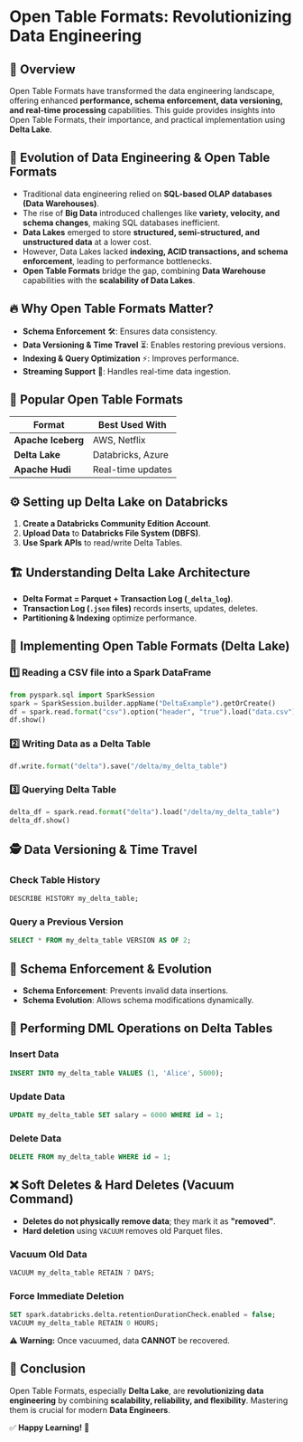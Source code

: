# Open Table Formats: Revolutionizing Data Engineering

## 📌 Overview
Open Table Formats have transformed the data engineering landscape, offering enhanced **performance, schema enforcement, data versioning, and real-time processing** capabilities. This guide provides insights into Open Table Formats, their importance, and practical implementation using **Delta Lake**.

## 🚀 Evolution of Data Engineering & Open Table Formats
- Traditional data engineering relied on **SQL-based OLAP databases (Data Warehouses)**.
- The rise of **Big Data** introduced challenges like **variety, velocity, and schema changes**, making SQL databases inefficient.
- **Data Lakes** emerged to store **structured, semi-structured, and unstructured data** at a lower cost.
- However, Data Lakes lacked **indexing, ACID transactions, and schema enforcement**, leading to performance bottlenecks.
- **Open Table Formats** bridge the gap, combining **Data Warehouse** capabilities with the **scalability of Data Lakes**.

## 🔥 Why Open Table Formats Matter?
- **Schema Enforcement** 🛠️: Ensures data consistency.
- **Data Versioning & Time Travel** ⏳: Enables restoring previous versions.
- **Indexing & Query Optimization** ⚡: Improves performance.
- **Streaming Support** 🚀: Handles real-time data ingestion.

## 📖 Popular Open Table Formats
| Format          | Best Used With |
|---------------|--------------|
| **Apache Iceberg** | AWS, Netflix |
| **Delta Lake** | Databricks, Azure |
| **Apache Hudi** | Real-time updates |

## ⚙️ Setting up Delta Lake on Databricks
1. **Create a Databricks Community Edition Account**.
2. **Upload Data** to **Databricks File System (DBFS)**.
3. **Use Spark APIs** to read/write Delta Tables.

## 🏗️ Understanding Delta Lake Architecture
- **Delta Format = Parquet + Transaction Log (`_delta_log`)**.
- **Transaction Log (`.json` files)** records inserts, updates, deletes.
- **Partitioning & Indexing** optimize performance.

## 📂 Implementing Open Table Formats (Delta Lake)
### **1️⃣ Reading a CSV file into a Spark DataFrame**
```python
from pyspark.sql import SparkSession
spark = SparkSession.builder.appName("DeltaExample").getOrCreate()
df = spark.read.format("csv").option("header", "true").load("data.csv")
df.show()
```

### **2️⃣ Writing Data as a Delta Table**
```python
df.write.format("delta").save("/delta/my_delta_table")
```

### **3️⃣ Querying Delta Table**
```python
delta_df = spark.read.format("delta").load("/delta/my_delta_table")
delta_df.show()
```

## 🕵️ Data Versioning & Time Travel
### **Check Table History**
```sql
DESCRIBE HISTORY my_delta_table;
```
### **Query a Previous Version**
```sql
SELECT * FROM my_delta_table VERSION AS OF 2;
```

## 📜 Schema Enforcement & Evolution
- **Schema Enforcement**: Prevents invalid data insertions.
- **Schema Evolution**: Allows schema modifications dynamically.

## 🔄 Performing DML Operations on Delta Tables
### **Insert Data**
```sql
INSERT INTO my_delta_table VALUES (1, 'Alice', 5000);
```
### **Update Data**
```sql
UPDATE my_delta_table SET salary = 6000 WHERE id = 1;
```
### **Delete Data**
```sql
DELETE FROM my_delta_table WHERE id = 1;
```

## ❌ Soft Deletes & Hard Deletes (Vacuum Command)
- **Deletes do not physically remove data**; they mark it as **"removed"**.
- **Hard deletion** using `VACUUM` removes old Parquet files.

### **Vacuum Old Data**
```sql
VACUUM my_delta_table RETAIN 7 DAYS;
```
### **Force Immediate Deletion**
```sql
SET spark.databricks.delta.retentionDurationCheck.enabled = false;
VACUUM my_delta_table RETAIN 0 HOURS;
```
⚠️ **Warning:** Once vacuumed, data **CANNOT** be recovered.

## 🎯 Conclusion
Open Table Formats, especially **Delta Lake**, are **revolutionizing data engineering** by combining **scalability, reliability, and flexibility**. Mastering them is crucial for modern **Data Engineers**.

✅ **Happy Learning!** 🚀
